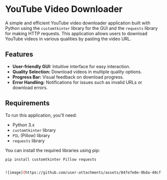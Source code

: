 # YouTube Video Downloader

A simple and efficient YouTube video downloader application built with Python using the `customtkinter` library for the GUI and the `requests` library for making HTTP requests. This application allows users to download YouTube videos in various qualities by pasting the video URL.

## Features

- **User-friendly GUI:** Intuitive interface for easy interaction.
- **Quality Selection:** Download videos in multiple quality options.
- **Progress Bar:** Visual feedback on download progress.
- **Error Handling:** Notifications for issues such as invalid URLs or download errors.

## Requirements

To run this application, you'll need:
- Python 3.x
- `customtkinter` library
- `PIL` (Pillow) library
- `requests` library

You can install the required libraries using pip:

```bash
pip install customtkinter Pillow requests


![image](https://github.com/user-attachments/assets/847e7e0e-9bda-48cf-9f8c-c2ef13226bde)


